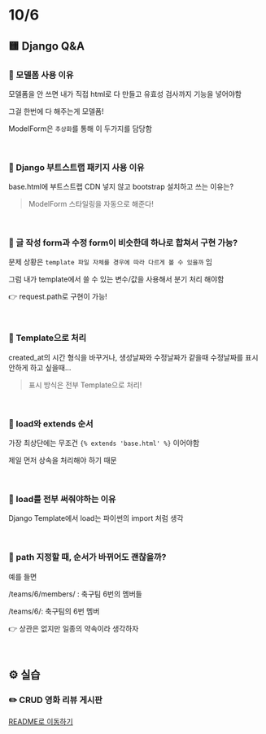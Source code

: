 # 10/6

## 🟨 Django Q&A

### 🧩 모델폼 사용 이유

모델폼을 안 쓰면 내가 직접 html로 다 만들고 유효성 검사까지 기능을 넣어야함

그걸 한번에 다 해주는게 모델폼!

ModelForm은 `추상화`를 통해 이 두가지를 담당함

<br>

### 🧩 Django 부트스트랩 패키지 사용 이유

base.html에 부트스트랩 CDN 넣지 않고 bootstrap 설치하고 쓰는 이유는?

> ModelForm 스타일링을 자동으로 해준다!

<br>

### 🧩 글 작성 form과 수정 form이 비슷한데 하나로 합쳐서 구현 가능?

문제 상황은 `template 파일 자체를 경우에 따라 다르게 볼 수 있을까` 임

그럼 내가 template에서 쓸 수 있는 변수/값을 사용해서 분기 처리 해야함

👉 request.path로 구현이 가능!

<br>

### 🧩 Template으로 처리

created_at의 시간 형식을 바꾸거나, 생성날짜와 수정날짜가 같을때 수정날짜를 표시 안하게 하고 싶을때...

> 표시 방식은 전부 Template으로 처리!

<br>

### 🧩 load와 extends 순서

가장 최상단에는 무조건 `{% extends 'base.html' %}` 이어야함

제일 먼저 상속을 처리해야 하기 때문

<br>

### 🧩 load를 전부 써줘야하는 이유

Django Template에서 load는 파이썬의 import 처럼 생각

<br>

### 🧩 path 지정할 때, 순서가 바뀌어도 괜찮을까?

예를 들면

/teams/6/members/ : 축구팀 6번의 멤버들

/teams/6/: 축구팀의 6번 멤버

👉 상관은 없지만 일종의 약속이라 생각하자

<br>

## ⚙️ 실습

### ✏️ CRUD 영화 리뷰 게시판

[README로 이동하기](./Practice/221006/README.md)
